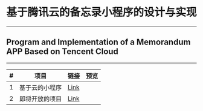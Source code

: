 # 基于腾讯云的备忘录小程序的设计与实现
****
## Program and Implementation of a Memorandum APP Based on Tencent Cloud
****
|#|项目|链接|预览|
|---|----|-----|-----|
|1|基于云的小程序|[Link](https://github.com/Cpriapus/atomsomething "点击查看")|
|2|即将开放的项目|[Link](https://wori.club "点击查看")|
